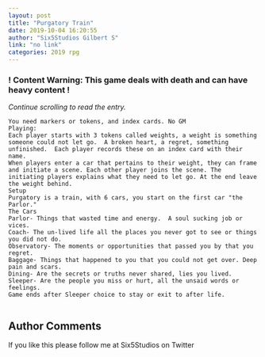```yaml
---
layout: post
title: "Purgatory Train"
date: 2019-10-04 16:20:55
author: "Six5Studios Gilbert S"
link: "no link"
categories: 2019 rpg
---
```

<div id="warning"><div id="content"><h3><strong>! Content Warning: This game deals with death and can have heavy content !</strong></h3><i>Continue scrolling to read the entry.</i></div></div>
 
```
You need markers or tokens, and index cards. No GM
Playing:
Each player starts with 3 tokens called weights, a weight is something someone could not let go.  A broken heart, a regret, something unfinished.  Each player records these on an index card with their name.
When players enter a car that pertains to their weight, they can frame and initiate a scene. Each other player joins the scene. The initiating players explains what they need to let go. At the end leave the weight behind.
Setup
Purgatory is a train, with 6 cars, you start on the first car "the Parlor." 
The Cars
Parlor- Things that wasted time and energy.  A soul sucking job or vices.
Coach- The un-lived life all the places you never got to see or things you did not do.
Observatory- The moments or opportunities that passed you by that you regret.
Baggage- Things that happened to you that you could not get over. Deep pain and scars.
Dining- Are the secrets or truths never shared, lies you lived.
Sleeper- Are the people you miss or hurt, all the unsaid words or feelings.  
Game ends after Sleeper choice to stay or exit to after life.


```
## Author Comments
If you like this please follow me at Six5Studios on Twitter
